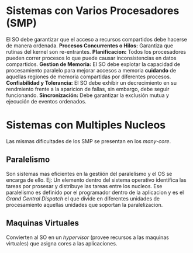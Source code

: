 # Sistemas con Varios Procesadores (SMP)
El SO debe garantizar que el acceso a recursos compartidos debe hacerse de manera ordenada.
**Procesos Concurrentes o Hilos:** Garantiza que rutinas del kernel son re-entrantes.
**Planificacion:** Todos los procesadores pueden correr procesos lo que puede causar inconsistencias en datos compartidos.
**Gestion de Memoria:** El SO debe explotar la capacidad de procesamiento paralelo para mejorar accesos a memoria **cuidando** de aquellas regiones de memoria compartidas por diferentes procesos.
**Confiabilidad y Tolerancia:** El SO debe exhibir un decrecimiento en su rendmiento frente a la aparicion de fallas, sin embargo, debe seguir funcionando.
**Sincronización:** Debe garantizar la exclusión mutua y ejecución de eventos ordenados.

# Sistemas con Multiples Nucleos
Las mismas dificultades de los SMP se presentan en los *many-core*.
## Paralelismo
Son sistemas mas eficientes en la gestiión del paralelismo y el OS se encarga de ello.
Ej: Un elemento dentro del sistema operativo identifica las tareas por prosesar y distribuye las tareas entre los nucleos. Ese paralelismo es definido por el programador dentro de la aplicacion y es el *Grand Central Dispatch* el que divide en diferentes unidades de procesamiento aquellas unidades que soportan la paralelizacion.

## Maquinas Virtuales
Convierten al SO en un *hypervisor* (provee recursos a las maquinas virtuales) que asigna cores a las aplicaciones.
